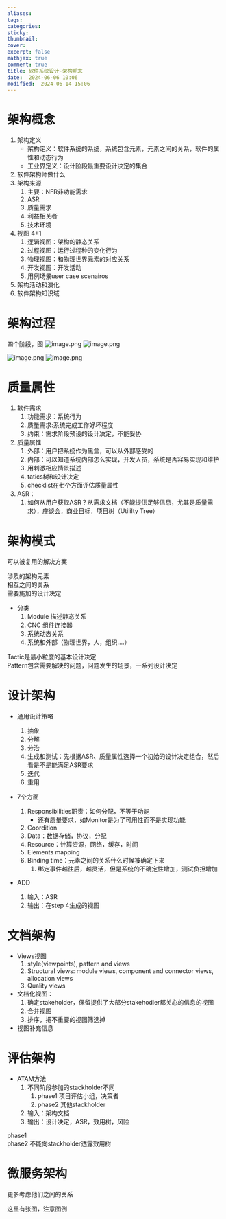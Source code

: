 ```yaml
---
aliases: 
tags: 
categories:
sticky:
thumbnail:
cover: 
excerpt: false
mathjax: true
comment: true
title: 软件系统设计-架构期末
date:  2024-06-06 10:06
modified:  2024-06-14 15:06
---
```


# 架构概念

1. 架构定义
	- 架构定义：软件系统的系统，系统包含元素，元素之间的关系，软件的属性和动态行为
	- 工业界定义：设计阶段最重要设计决定的集合
2. 软件架构师做什么
3. 架构来源
	1. 主要：NFR非功能需求
	2. ASR
	3. 质量需求
	4. 利益相关者
	5. 技术环境
4. 视图 4+1
	1. 逻辑视图：架构的静态关系
	2. 过程视图：运行过程种的变化行为
	3. 物理视图：和物理世界元素的对应关系
	4. 开发视图：开发活动
	5. 用例场景user case scenairos
5. 架构活动和演化
6. 软件架构知识域

# 架构过程

四个阶段，图
![image.png](https://chillcharlie-img.oss-cn-hangzhou.aliyuncs.com/image%2F2024%2F06%2F16%2F17-08-47-0067f3b14e1c3d3853948c36015a7a1d-20240616170846-967e93.png)
![image.png](https://chillcharlie-img.oss-cn-hangzhou.aliyuncs.com/image%2F2024%2F06%2F16%2F17-08-57-d8d00bc5524d00997b981af5fd1fa8c0-20240616170856-10f18d.png)


![image.png](https://chillcharlie-img.oss-cn-hangzhou.aliyuncs.com/image%2F2024%2F06%2F16%2F17-09-06-dce21ed5882ec762dc38214bf132fe92-20240616170906-6800ff.png)
![image.png](https://chillcharlie-img.oss-cn-hangzhou.aliyuncs.com/image%2F2024%2F06%2F16%2F17-09-13-5a8ff42941d1d7d1f678df31e4fa0d02-20240616170913-841a77.png)




# 质量属性

1. 软件需求
	1. 功能需求：系统行为
	2. 质量需求:系统完成工作好坏程度
	3. 约束：需求阶段预设的设计决定，不能妥协
2. 质量属性
	1. 外部：用户把系统作为黑盒，可以从外部感受的
	2. 内部：可以知道系统内部怎么实现，开发人员，系统是否容易实现和维护
	3. 用刺激相应情景描述
	4. tatics树和设计决定
	5. checklist在七个方面评估质量属性
3. ASR：
	1. 如何从用户获取ASR？从需求文档（不能提供足够信息，尤其是质量需求），座谈会，商业目标，项目树（Utililty Tree）

# 架构模式

可以被复用的解决方案

涉及的架构元素  
相互之间的关系  
需要施加的设计决定

- 分类
	1. Module 描述静态关系
	2. CNC 组件连接器
	3. 系统动态关系
	4. 系统和外部（物理世界，人，组织....）

Tactic是最小粒度的基本设计决定  
Pattern包含需要解决的问题，问题发生的场景，一系列设计决定

# 设计架构

- 通用设计策略
	1. 抽象
	2. 分解
	3. 分治
	4. 生成和测试：先根据ASR、质量属性选择一个初始的设计决定组合，然后看是不是能满足ASR要求
	5. 迭代
	6. 重用
- 7个方面
	1. Responsibilities职责：如何分配，不等于功能
		- 还有质量要求，如Monitor是为了可用性而不是实现功能
	2. Coordition
	3. Data：数据存储，协议，分配
	4. Resource：计算资源，网络，缓存，时间
	5. Elements mapping
	6. Binding time：元素之间的关系什么时候被确定下来
		1. 绑定事件越往后，越灵活，但是系统的不确定性增加，测试负担增加

- ADD
	1. 输入：ASR
	2. 输出：在step 4生成的视图

# 文档架构

- Views视图
	1. style(viewpoints), pattern and views
	2. Structural views: module views, component and connector views, allocation views
	3. Quality views
- 文档化视图：
	1. 确定stakeholder，保留提供了大部分stakehodler都关心的信息的视图
	2. 合并视图
	3. 排序，把不重要的视图筛选掉
- 视图补充信息

# 评估架构

- ATAM方法
	1. 不同阶段参加的stackholder不同
		1. phase1 项目评估小组，决策者
		2. phase2 其他stackholder
	2. 输入：架构文档
	3. 输出：设计决定，ASR，效用树，风险

phase1  
phase2 不能向stackholder透露效用树

# 微服务架构

更多考虑他们之间的关系

这里有张图，注意图例
